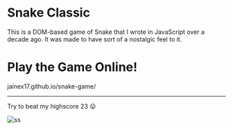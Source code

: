 # Snake Classic

This is a DOM-based game of Snake that I wrote in JavaScript over a decade ago. It was made to have sort of a nostalgic feel to it.

# Play the Game Online!

jainex17.github.io/snake-game/

---
Try to beat my highscore 23 😛

![ss](https://user-images.githubusercontent.com/81921291/208945778-301d2c28-0152-4962-bcdf-ce572665b5d5.png)

